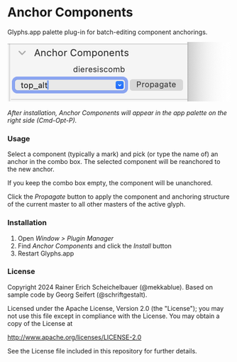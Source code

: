# Anchor Components

Glyphs.app palette plug-in for batch-editing component anchorings.

![Anchor Components palette](AnchorComponents.png)

*After installation, Anchor Components will appear in the app palette on the right side (Cmd-Opt-P).*

### Usage

Select a component (typically a mark) and pick (or type the name of) an anchor in the combo box. The selected component will be reanchored to the new anchor.

If you keep the combo box empty, the component will be unanchored.

Click the *Propagate* button to apply the component and anchoring structure of the current master to all other masters of the active glyph.

### Installation

1. Open *Window > Plugin Manager*
2. Find *Anchor Components* and click the *Install* button
3. Restart Glyphs.app

### License

Copyright 2024 Rainer Erich Scheichelbauer (@mekkablue).
Based on sample code by Georg Seifert (@schriftgestalt).

Licensed under the Apache License, Version 2.0 (the "License");
you may not use this file except in compliance with the License.
You may obtain a copy of the License at

http://www.apache.org/licenses/LICENSE-2.0

See the License file included in this repository for further details.
